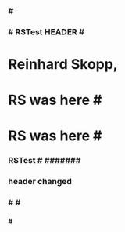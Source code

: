 
  <h3> #
  <h3> # RSTest HEADER # 

  
  # Reinhard Skopp, 
<h1> RS was here
# 
<h1> RS was here
# 
<h3> RSTest
# 
#######    <h3> header changed  
  <h3> #
    # <h4>
# 
